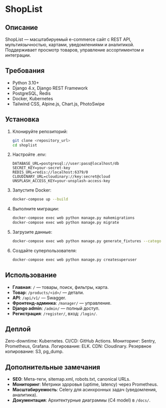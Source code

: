 # ShopList

## Описание
ShopList — масштабируемый e-commerce сайт с REST API, мультиязычностью, картами, уведомлениями и аналитикой. Поддерживает просмотр товаров, управление ассортиментом и интеграции.

## Требования
- Python 3.10+
- Django 4.x, Django REST Framework
- PostgreSQL, Redis
- Docker, Kubernetes
- Tailwind CSS, Alpine.js, Chart.js, PhotoSwipe

## Установка
1. Клонируйте репозиторий:
   ```bash
   git clone <repository_url>
   cd shoplist
   ```

2. Настройте .env:
   ```
   DATABASE_URL=postgresql://user:pass@localhost/db
   SECRET_KEY=your-secret-key
   REDIS_URL=redis://localhost:6379/0
   CLOUDINARY_URL=cloudinary://key:secret@cloud
   UNSPLASH_ACCESS_KEY=your-unsplash-access-key
   ```

3. Запустите Docker:
   ```bash
   docker-compose up --build
   ```

4. Выполните миграции:
   ```bash
   docker-compose exec web python manage.py makemigrations
   docker-compose exec web python manage.py migrate
   ```

5. Загрузите данные:
   ```bash
   docker-compose exec web python manage.py generate_fixtures --categories 5 --shops 10 --tags 15 --products 50
   ```

6. Создайте суперпользователя:
   ```bash
   docker-compose exec web python manage.py createsuperuser
   ```

## Использование

*   **Главная**: `/` — товары, поиск, фильтры, карта.
*   **Товар**: `/products/<id>/` — детали.
*   **API**: `/api/v1/` — Swagger.
*   **Фронтенд-админка**: `/manager/` — управление.
*   **Django admin**: `/admin/` — полный доступ.
*   **Регистрация**: `/register/`, вход: `/login/`.

## Деплой

Zero-downtime: Kubernetes.
CI/CD: GitHub Actions.
Мониторинг: Sentry, Prometheus, Grafana.
Логирование: ELK.
CDN: Cloudinary.
Резервное копирование: S3, pg_dump.

## Дополнительные замечания
- **SEO**: Мета-теги, sitemap.xml, robots.txt, canonical URLs.
- **Мониторинг**: Метрики здоровья (uptime, latency) через Prometheus.
- **Масштабируемость**: Celery для асинхронных задач (уведомления, аналитика).
- **Документация**: Архитектурные диаграммы (C4 model) в `/docs/`.